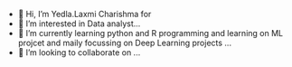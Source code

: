 - 👋 Hi, I’m Yedla.Laxmi Charishma for 
- 👀 I’m interested in  Data analyst...
- 🌱 I’m currently learning  python  and R programming  and learning on ML projcet and maily focussing on Deep Learning projects ...
- 💞️ I’m looking to collaborate on ...

<!---
Laxmicharishma2005/Laxmicharishma2005 is a ✨ special ✨ repository because its `README.md` (this file) appears on your GitHub profile.
You can click the Preview link to take a look at your changes.
--->

